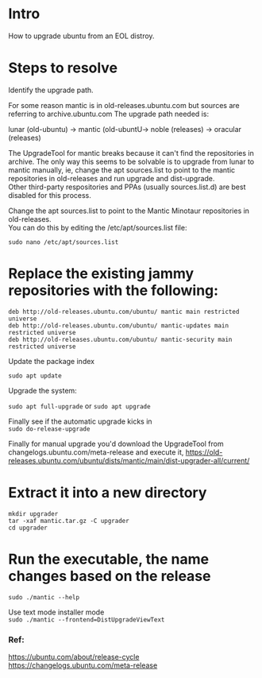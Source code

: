 # Intro
How to upgrade ubuntu from an EOL distroy. 

# Steps to resolve 
Identify the upgrade path.  

For some reason mantic is in old-releases.ubuntu.com but sources are referring to archive.ubuntu.com
The upgrade path needed is:

  lunar  (old-ubuntu)   -> mantic (old-ubuntU-> noble (releases)    -> oracular (releases)

The UpgradeTool for mantic breaks because it can't find the repositories in archive. The only way this seems to be solvable is to upgrade from lunar to mantic manually, ie, change the apt sources.list to point to the mantic repositories in old-releases and run upgrade and dist-upgrade.  
Other third-party respositories and PPAs (usually sources.list.d) are best disabled for this process. 

Change the apt sources.list to point to the Mantic Minotaur repositories in old-releases.   
You can do this by editing the /etc/apt/sources.list file:  
```
sudo nano /etc/apt/sources.list
```

# Replace the existing jammy  repositories with the following:
```
deb http://old-releases.ubuntu.com/ubuntu/ mantic main restricted universe
deb http://old-releases.ubuntu.com/ubuntu/ mantic-updates main restricted universe
deb http://old-releases.ubuntu.com/ubuntu/ mantic-security main restricted universe
```
Update the package index 

```sudo apt update```  

Upgrade the system: 

```sudo apt full-upgrade``` or ```sudo apt upgrade ```  

Finally see if the automatic upgrade kicks in  
```sudo do-release-upgrade```


Finally for manual upgrade  you'd download the UpgradeTool from changelogs.ubuntu.com/meta-release and execute it,
https://old-releases.ubuntu.com/ubuntu/dists/mantic/main/dist-upgrader-all/current/
# Extract it into a new directory
```
mkdir upgrader  
tar -xaf mantic.tar.gz -C upgrader  
cd upgrader  
```
# Run the executable, the name changes based on the release
```sudo ./mantic --help```  

Use text mode installer mode  
```sudo ./mantic --frontend=DistUpgradeViewText```


### Ref: 
https://ubuntu.com/about/release-cycle
https://changelogs.ubuntu.com/meta-release
